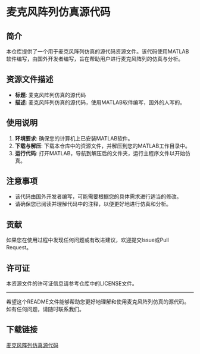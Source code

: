 # 麦克风阵列仿真源代码

## 简介

本仓库提供了一个用于麦克风阵列仿真的源代码资源文件。该代码使用MATLAB软件编写，由国外开发者编写，旨在帮助用户进行麦克风阵列的仿真与分析。

## 资源文件描述

- **标题**: 麦克风阵列仿真的源代码
- **描述**: 麦克风阵列仿真的源代码，使用MATLAB软件编写，国外的人写的。

## 使用说明

1. **环境要求**: 确保您的计算机上已安装MATLAB软件。
2. **下载与解压**: 下载本仓库中的资源文件，并解压到您的MATLAB工作目录中。
3. **运行代码**: 打开MATLAB，导航到解压后的文件夹，运行主程序文件以开始仿真。

## 注意事项

- 该代码由国外开发者编写，可能需要根据您的具体需求进行适当的修改。
- 请确保您已阅读并理解代码中的注释，以便更好地进行仿真和分析。

## 贡献

如果您在使用过程中发现任何问题或有改进建议，欢迎提交Issue或Pull Request。

## 许可证

本资源文件的许可证信息请参考仓库中的LICENSE文件。

---

希望这个README文件能够帮助您更好地理解和使用麦克风阵列仿真的源代码。如有任何问题，请随时联系我们。

## 下载链接

[麦克风阵列仿真源代码](https://pan.quark.cn/s/5b3043c3d5e9)